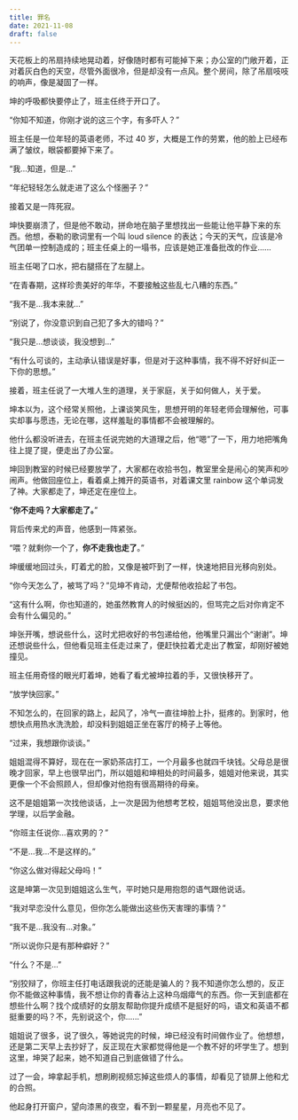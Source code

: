 ```yaml
---
title: 罪名
date: 2021-11-08
draft: false
---
```


天花板上的吊扇持续地晃动着，好像随时都有可能掉下来；办公室的门敞开着，正对着灰白色的天空，尽管外面很冷，但是却没有一点风。整个房间，除了吊扇吱吱的响声，像是凝固了一样。<!--more-->

坤的呼吸都快要停止了，班主任终于开口了。

“你知不知道，你刚才说的这三个字，有多吓人？”

班主任是一位年轻的英语老师，不过 40 岁，大概是工作的劳累，他的脸上已经布满了皱纹，眼袋都要掉下来了。

“我...知道，但是...”

“年纪轻轻怎么就走进了这么个怪圈子？”

接着又是一阵死寂。

坤快要崩溃了，但是他不敢动，拼命地在脑子里想找出一些能让他平静下来的东西。他想，泰勒的歌词里有一个叫 loud silence 的表达；今天的天气，应该是冷气团单一控制造成的；班主任桌上的一塌书，应该是她正准备批改的作业......

班主任喝了口水，把右腿搭在了左腿上。

“在青春期，这样珍贵美好的年华，不要接触这些乱七八糟的东西。”

“我不是...我本来就...”

“别说了，你没意识到自己犯了多大的错吗？”

“我只是...想谈谈，我没想到...”

“有什么可谈的，主动承认错误是好事，但是对于这种事情，我不得不好好纠正一下你的思想。”

接着，班主任说了一大堆人生的道理，关于家庭，关于如何做人，关于爱。

坤本以为，这个经常关照他，上课谈笑风生，思想开明的年轻老师会理解他，可事实却事与愿违，无论在哪，这样羞耻的事情都不会被理解的。

他什么都没听进去，在班主任说完她的大道理之后，他“嗯”了一下，用力地把嘴角往上提了提，便走出了办公室。

坤回到教室的时候已经要放学了，大家都在收拾书包，教室里全是闹心的笑声和吵闹声。他做回座位上，看着桌上摊开的英语书，对着课文里 rainbow 这个单词发了神。大家都走了，坤还定在座位上。

“**你不走吗？大家都走了。**”

背后传来尤的声音，他感到一阵紧张。

“喂？就剩你一个了，**你不走我也走了**。”

坤缓缓地回过头，盯着尤的脸，又像是被吓到了一样，快速地把目光移向别处。

“你今天怎么了，被骂了吗？”见坤不肯动，尤便帮他收拾起了书包。

“这有什么啊，你也知道的，她虽然教育人的时候挺凶的，但骂完之后对你肯定不会有什么偏见的。”

坤张开嘴，想说些什么，这时尤把收好的书包递给他，他嘴里只漏出个“谢谢”。坤还想说些什么，但他看见班主任走过来了，便赶快拉着尤走出了教室，却刚好被她撞见。

班主任用奇怪的眼光盯着坤，她看了看尤被坤拉着的手，又很快移开了。

“放学快回家。”

不知怎么的，在回家的路上，起风了，冷气一直往坤脸上扑，挺疼的。到家时，他想快点用热水洗洗脸，却没料到姐姐正坐在客厅的椅子上等他。

“过来，我想跟你谈谈。”

姐姐混得不算好，现在在一家奶茶店打工，一个月最多也就四千块钱。父母总是很晚才回家，早上也很早出门，所以姐姐和坤相处的时间最多，姐姐对他来说，其实更像一个不会照顾人，但却像对他抱有很高期待的母亲。

这不是姐姐第一次找他谈话，上一次是因为他想考艺校，姐姐骂他没出息，要求他学理，以后学金融。

“你班主任说你...喜欢男的？”

“不是...我...不是这样的。”

“你这么做对得起父母吗！”

这是坤第一次见到姐姐这么生气，平时她只是用抱怨的语气跟他说话。

“我对早恋没什么意见，但你怎么能做出这些伤天害理的事情？”

“我不是...我没有...对象。”

“所以说你只是有那种癖好？”

“什么？不是...”

“别狡辩了，你班主任打电话跟我说的还能是骗人的？我不知道你怎么想的，反正你不能做这种事情，我不想让你的青春沾上这种乌烟瘴气的东西。你一天到底都在想些什么啊？找个成绩好的女朋友帮助你提升成绩不是挺好的吗，语文和英语不都挺重要的吗？不，先别说这个，你......”

姐姐说了很多，说了很久，等她说完的时候，坤已经没有时间做作业了。他想想，还是第二天早上去抄好了，反正现在大家都觉得他是一个教不好的坏学生了。想到这里，坤哭了起来，她不知道自己到底做错了什么。

过了一会，坤拿起手机，想刷刷视频忘掉这些烦人的事情，却看见了锁屏上他和尤的合照。

他起身打开窗户，望向漆黑的夜空，看不到一颗星星，月亮也不见了。
